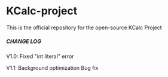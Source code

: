 # KCalc-project
This is the official repository for the open-source KCalc Project

##### CHANGE LOG #####

V1.0: Fixed "int literal" error

V1.1: Background optimization
      Bug fix

